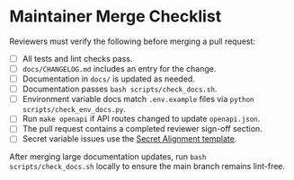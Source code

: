 # Maintainer Merge Checklist

Reviewers must verify the following before merging a pull request:

- [ ] All tests and lint checks pass.
- [ ] `docs/CHANGELOG.md` includes an entry for the change.
- [ ] Documentation in `docs/` is updated as needed.
- [ ] Documentation passes `bash scripts/check_docs.sh`.
- [ ] Environment variable docs match `.env.example` files via
      `python scripts/check_env_docs.py`.
- [ ] Run `make openapi` if API routes changed to update `openapi.json`.
- [ ] The pull request contains a completed reviewer sign-off section.
- [ ] Secret variable issues use the [Secret Alignment template](../.github/ISSUE_TEMPLATE/secret-alignment.md).

After merging large documentation updates, run `bash scripts/check_docs.sh`
locally to ensure the main branch remains lint-free.
